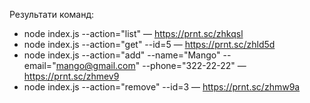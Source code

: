 Результати команд:

- node index.js --action="list" — https://prnt.sc/zhkqsl
- node index.js --action="get" --id=5 — https://prnt.sc/zhld5d
- node index.js --action="add" --name="Mango" --email="mango@gmail.com"
  --phone="322-22-22" — https://prnt.sc/zhmev9
- node index.js --action="remove" --id=3 — https://prnt.sc/zhmw9a
